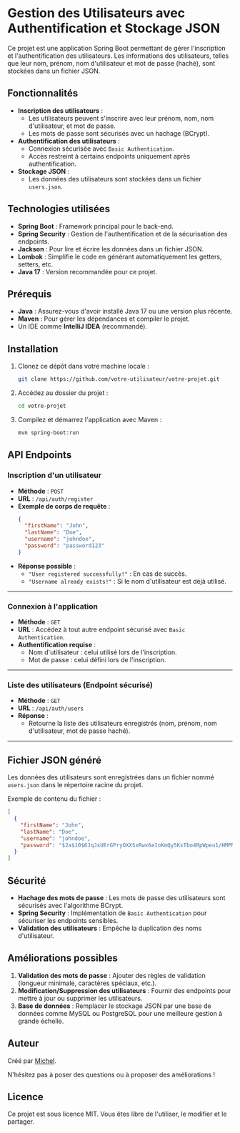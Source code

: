 # Gestion des Utilisateurs avec Authentification et Stockage JSON

Ce projet est une application Spring Boot permettant de gérer l'inscription et l'authentification des utilisateurs. Les informations des utilisateurs, telles que leur nom, prénom, nom d'utilisateur et mot de passe (haché), sont stockées dans un fichier JSON.

## Fonctionnalités

* **Inscription des utilisateurs** :
  * Les utilisateurs peuvent s'inscrire avec leur prénom, nom, nom d'utilisateur, et mot de passe.
  * Les mots de passe sont sécurisés avec un hachage (BCrypt).
* **Authentification des utilisateurs** :
  * Connexion sécurisée avec `Basic Authentication`.
  * Accès restreint à certains endpoints uniquement après authentification.
* **Stockage JSON** :
  * Les données des utilisateurs sont stockées dans un fichier `users.json`.

## Technologies utilisées

* **Spring Boot** : Framework principal pour le back-end.
* **Spring Security** : Gestion de l'authentification et de la sécurisation des endpoints.
* **Jackson** : Pour lire et écrire les données dans un fichier JSON.
* **Lombok** : Simplifie le code en générant automatiquement les getters, setters, etc.
* **Java 17** : Version recommandée pour ce projet.

## Prérequis

* **Java** : Assurez-vous d'avoir installé Java 17 ou une version plus récente.
* **Maven** : Pour gérer les dépendances et compiler le projet.
* Un IDE comme **IntelliJ IDEA** (recommandé).

## Installation

1. Clonez ce dépôt dans votre machine locale :
   ```bash
   git clone https://github.com/votre-utilisateur/votre-projet.git
   ```
2. Accédez au dossier du projet :
   ```bash
   cd votre-projet
   ```
3. Compilez et démarrez l'application avec Maven :
   ```bash
   mvn spring-boot:run
   ```

## API Endpoints

### Inscription d'un utilisateur

* **Méthode** : `POST`
* **URL** : `/api/auth/register`
* **Exemple de corps de requête** :
  ```json
  {
    "firstName": "John",
    "lastName": "Doe",
    "username": "johndoe",
    "password": "password123"
  }
  ```
* **Réponse possible** :
  * `"User registered successfully!"` : En cas de succès.
  * `"Username already exists!"` : Si le nom d'utilisateur est déjà utilisé.

---

### Connexion à l'application

* **Méthode** : `GET`
* **URL** : Accédez à tout autre endpoint sécurisé avec `Basic Authentication`.
* **Authentification requise** :
  * Nom d'utilisateur : celui utilisé lors de l'inscription.
  * Mot de passe : celui défini lors de l'inscription.

---

### Liste des utilisateurs (Endpoint sécurisé)

* **Méthode** : `GET`
* **URL** : `/api/auth/users`
* **Réponse** :
  * Retourne la liste des utilisateurs enregistrés (nom, prénom, nom d'utilisateur, mot de passe haché).

---

## Fichier JSON généré

Les données des utilisateurs sont enregistrées dans un fichier nommé `users.json` dans le répertoire racine du projet.

Exemple de contenu du fichier :

```json
[
  {
    "firstName": "John",
    "lastName": "Doe",
    "username": "johndoe",
    "password": "$2a$10$6JqJxUErGPryOXXSxRwx6eIoKmQy5KsTbo4RpWpeu1/HMPNK5Ushe"
  }
]
```

## Sécurité

* **Hachage des mots de passe** : Les mots de passe des utilisateurs sont sécurisés avec l'algorithme BCrypt.
* **Spring Security** : Implémentation de `Basic Authentication` pour sécuriser les endpoints sensibles.
* **Validation des utilisateurs** : Empêche la duplication des noms d'utilisateur.

## Améliorations possibles

1. **Validation des mots de passe** : Ajouter des règles de validation (longueur minimale, caractères spéciaux, etc.).
2. **Modification/Suppression des utilisateurs** : Fournir des endpoints pour mettre à jour ou supprimer les utilisateurs.
3. **Base de données** : Remplacer le stockage JSON par une base de données comme MySQL ou PostgreSQL pour une meilleure gestion à grande échelle.

## Auteur

Créé par [Michel](https://github.com/mandarahades "git").

N'hésitez pas à poser des questions ou à proposer des améliorations !

## Licence

Ce projet est sous licence MIT. Vous êtes libre de l'utiliser, le modifier et le partager.
